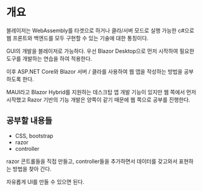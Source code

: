 # 개요 

블레이저는 WebAssembly를 타겟으로 하거나 클라/서버 모드로 실행 가능한 
c#으로 웹 프론트와 백엔드를 모두 구현할 수 있는 기술에 대한 통칭이다. 

GUI의 개발을 블레이저로 가능하다. 우선 Blazor Desktop으로 먼저 
시작하여 필요한 도구를 개발하는 연습을 하여 적용한다. 

이후 ASP.NET Core와 Blazor 서버 / 클라를 사용하여 웹 앱을 작성하는 
방법을 공부하도록 한다. 

MAUI라고 Blazor Hybrid를 지원하는 데스크탑 앱 개발 기능이 있지만 
웹 쪽에서 먼저 시작했고 Razor 기반의 기능 개발은 양쪽이 같기 때문에 
웹 쪽으로 공부를 진행한다. 

## 공부할 내용들 

- CSS, bootstrap 
- razor 
- controller 

razor 콘트롤들을 직접 만들고, controller들을 추가하면서 데이터를 갖고와서 
표현하는 방법을 찾아 간다. 

자유롭게 UI를 만들 수 있으면 된다. 


